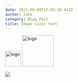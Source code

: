 ```yaml
---
date: 2021-06-09T17:52:10.412Z
author: Jake
category: Blog Post
title: Image sizes test
---
```

<img src="/assets/hostnation-logo-stacked-charity-no.-1180004.png" alt="logo" width="50"/>

<img src="/assets/hostnation-logo-stacked-charity-no.-1180004.png" alt="logo" width="100"/>

![](/assets/hostnation-logo-stacked-charity-no.-1180004.png)